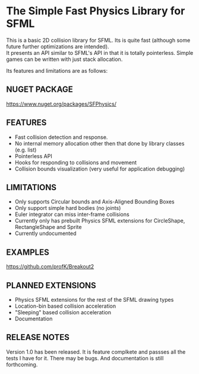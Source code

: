 # The Simple Fast Physics Library for SFML

This is a basic 2D collision library for SFML.  Its is quite fast (although some future further optimizations are intended).  
It presents an API similar to SFML's API in that it is totally pointerless.  Simple games can be written with just stack allocation.

Its features and limitations are as follows:

## NUGET PACKAGE
https://www.nuget.org/packages/SFPhysics/

## FEATURES
* Fast collision detection and response.
* No internal memory allocation other then that done by library classes (e.g. list<T>)
* Pointerless API
* Hooks for responding to collisions and movement
* Collision bounds visualization (very useful for application debugging)

## LIMITATIONS
* Only supports Circular bounds and Axis-Aligned Bounding Boxes
* Only support simple hard bodies (no joints)
* Euler integrator can miss inter-frame collisions
* Currently only has prebuilt Physics SFML extensions for CircleShape, RectangleShape and Sprite
* Currently undocumented

## EXAMPLES
https://github.com/profK/Breakout2  

## PLANNED EXTENSIONS
* Physics SFML extensions for the rest of the SFML drawing types
* Location-bin based collision acceleration
* "Sleeping" based collision acceleration
* Documentation
  
## RELEASE NOTES
Version 1.0 has been released.  It is feature complkete and passses all the tests I have for it.
There may be bugs.  And documentation is still forthcoming.
